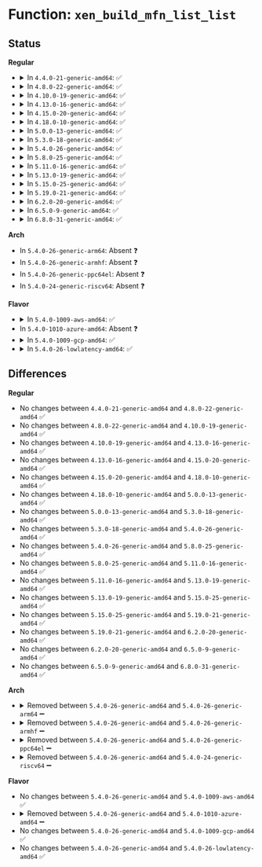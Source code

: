 # Function: <code>xen_build_mfn_list_list</code>

## Status
<b>Regular</b>
<ul>
<li>
<details>
<summary>In <code>4.4.0-21-generic-amd64</code>: ✅</summary>

```c
void xen_build_mfn_list_list()
```

```json
{
  "name": "xen_build_mfn_list_list",
  "collision_type": "Unique Global",
  "inline_type": "No",
  "funcs": [
    {
      "addr": 18446744071587332736,
      "name": "xen_build_mfn_list_list",
      "external": true,
      "loc": "arch/x86/xen/p2m.c:208",
      "file": "arch/x86/xen/p2m.c",
      "inline": "seen, unknown",
      "caller_inline": [],
      "caller_func": [
        "arch/x86/xen/mmu.c:xen_pagetable_init",
        "arch/x86/xen/suspend.c:xen_arch_post_suspend"
      ]
    }
  ],
  "symbols": [
    {
      "addr": 18446744071587332736,
      "name": "xen_build_mfn_list_list",
      "section": ".text",
      "bind": "STB_GLOBAL",
      "size": 967
    }
  ]
}
```
</details>
</li>
<li>
<details>
<summary>In <code>4.8.0-22-generic-amd64</code>: ✅</summary>

```c
void xen_build_mfn_list_list()
```

```json
{
  "name": "xen_build_mfn_list_list",
  "collision_type": "Unique Global",
  "inline_type": "No",
  "funcs": [
    {
      "addr": 18446744071587831152,
      "name": "xen_build_mfn_list_list",
      "external": true,
      "loc": "arch/x86/xen/p2m.c:208",
      "file": "arch/x86/xen/p2m.c",
      "inline": "seen, unknown",
      "caller_inline": [],
      "caller_func": [
        "arch/x86/xen/mmu.c:xen_pagetable_init",
        "arch/x86/xen/suspend.c:xen_arch_post_suspend"
      ]
    }
  ],
  "symbols": [
    {
      "addr": 18446744071587831152,
      "name": "xen_build_mfn_list_list",
      "section": ".text",
      "bind": "STB_GLOBAL",
      "size": 1041
    }
  ]
}
```
</details>
</li>
<li>
<details>
<summary>In <code>4.10.0-19-generic-amd64</code>: ✅</summary>

```c
void xen_build_mfn_list_list()
```

```json
{
  "name": "xen_build_mfn_list_list",
  "collision_type": "Unique Global",
  "inline_type": "No",
  "funcs": [
    {
      "addr": 18446744071588046480,
      "name": "xen_build_mfn_list_list",
      "external": true,
      "loc": "arch/x86/xen/p2m.c:208",
      "file": "arch/x86/xen/p2m.c",
      "inline": "seen, unknown",
      "caller_inline": [],
      "caller_func": [
        "arch/x86/xen/mmu.c:xen_pagetable_init",
        "arch/x86/xen/suspend.c:xen_arch_post_suspend"
      ]
    }
  ],
  "symbols": [
    {
      "addr": 18446744071588046480,
      "name": "xen_build_mfn_list_list",
      "section": ".text",
      "bind": "STB_GLOBAL",
      "size": 1041
    }
  ]
}
```
</details>
</li>
<li>
<details>
<summary>In <code>4.13.0-16-generic-amd64</code>: ✅</summary>

```c
void xen_build_mfn_list_list()
```

```json
{
  "name": "xen_build_mfn_list_list",
  "collision_type": "Unique Global",
  "inline_type": "No",
  "funcs": [
    {
      "addr": 18446744071588273504,
      "name": "xen_build_mfn_list_list",
      "external": true,
      "loc": "arch/x86/xen/p2m.c:208",
      "file": "arch/x86/xen/p2m.c",
      "inline": "seen, unknown",
      "caller_inline": [],
      "caller_func": [
        "arch/x86/xen/suspend_pv.c:xen_pv_post_suspend",
        "arch/x86/xen/mmu_pv.c:xen_pagetable_init"
      ]
    }
  ],
  "symbols": [
    {
      "addr": 18446744071588273504,
      "name": "xen_build_mfn_list_list",
      "section": ".text",
      "bind": "STB_GLOBAL",
      "size": 1034
    }
  ]
}
```
</details>
</li>
<li>
<details>
<summary>In <code>4.15.0-20-generic-amd64</code>: ✅</summary>

```c
void xen_build_mfn_list_list()
```

```json
{
  "name": "xen_build_mfn_list_list",
  "collision_type": "Unique Global",
  "inline_type": "No",
  "funcs": [
    {
      "addr": 18446744071588838912,
      "name": "xen_build_mfn_list_list",
      "external": true,
      "loc": "arch/x86/xen/p2m.c:208",
      "file": "arch/x86/xen/p2m.c",
      "inline": "seen, unknown",
      "caller_inline": [],
      "caller_func": [
        "arch/x86/xen/suspend_pv.c:xen_pv_post_suspend",
        "arch/x86/xen/mmu_pv.c:xen_pagetable_init"
      ]
    }
  ],
  "symbols": [
    {
      "addr": 18446744071588838912,
      "name": "xen_build_mfn_list_list",
      "section": ".text",
      "bind": "STB_GLOBAL",
      "size": 1054
    }
  ]
}
```
</details>
</li>
<li>
<details>
<summary>In <code>4.18.0-10-generic-amd64</code>: ✅</summary>

```c
void xen_build_mfn_list_list()
```

```json
{
  "name": "xen_build_mfn_list_list",
  "collision_type": "Unique Global",
  "inline_type": "No",
  "funcs": [
    {
      "addr": 18446744071589218240,
      "name": "xen_build_mfn_list_list",
      "external": true,
      "loc": "arch/x86/xen/p2m.c:208",
      "file": "arch/x86/xen/p2m.c",
      "inline": "seen, unknown",
      "caller_inline": [],
      "caller_func": [
        "arch/x86/xen/suspend_pv.c:xen_pv_post_suspend",
        "arch/x86/xen/mmu_pv.c:xen_pagetable_init"
      ]
    }
  ],
  "symbols": [
    {
      "addr": 18446744071589218240,
      "name": "xen_build_mfn_list_list",
      "section": ".text",
      "bind": "STB_GLOBAL",
      "size": 1044
    }
  ]
}
```
</details>
</li>
<li>
<details>
<summary>In <code>5.0.0-13-generic-amd64</code>: ✅</summary>

```c
void xen_build_mfn_list_list()
```

```json
{
  "name": "xen_build_mfn_list_list",
  "collision_type": "Unique Global",
  "inline_type": "No",
  "funcs": [
    {
      "addr": 18446744071589460208,
      "name": "xen_build_mfn_list_list",
      "external": true,
      "loc": "arch/x86/xen/p2m.c:210",
      "file": "arch/x86/xen/p2m.c",
      "inline": "seen, unknown",
      "caller_inline": [],
      "caller_func": [
        "arch/x86/xen/suspend_pv.c:xen_pv_post_suspend",
        "arch/x86/xen/mmu_pv.c:xen_pagetable_init"
      ]
    }
  ],
  "symbols": [
    {
      "addr": 18446744071589460208,
      "name": "xen_build_mfn_list_list",
      "section": ".text",
      "bind": "STB_GLOBAL",
      "size": 1044
    }
  ]
}
```
</details>
</li>
<li>
<details>
<summary>In <code>5.3.0-18-generic-amd64</code>: ✅</summary>

```c
void xen_build_mfn_list_list()
```

```json
{
  "name": "xen_build_mfn_list_list",
  "collision_type": "Unique Global",
  "inline_type": "No",
  "funcs": [
    {
      "addr": 18446744071589920992,
      "name": "xen_build_mfn_list_list",
      "external": true,
      "loc": "arch/x86/xen/p2m.c:217",
      "file": "arch/x86/xen/p2m.c",
      "inline": "seen, unknown",
      "caller_inline": [],
      "caller_func": [
        "arch/x86/xen/suspend_pv.c:xen_pv_post_suspend",
        "arch/x86/xen/mmu_pv.c:xen_pagetable_init"
      ]
    }
  ],
  "symbols": [
    {
      "addr": 18446744071589920992,
      "name": "xen_build_mfn_list_list",
      "section": ".text",
      "bind": "STB_GLOBAL",
      "size": 1044
    }
  ]
}
```
</details>
</li>
<li>
<details>
<summary>In <code>5.4.0-26-generic-amd64</code>: ✅</summary>

```c
void xen_build_mfn_list_list()
```

```json
{
  "name": "xen_build_mfn_list_list",
  "collision_type": "Unique Global",
  "inline_type": "No",
  "funcs": [
    {
      "addr": 18446744071590147184,
      "name": "xen_build_mfn_list_list",
      "external": true,
      "loc": "arch/x86/xen/p2m.c:217",
      "file": "arch/x86/xen/p2m.c",
      "inline": "seen, unknown",
      "caller_inline": [],
      "caller_func": [
        "arch/x86/xen/suspend_pv.c:xen_pv_post_suspend",
        "arch/x86/xen/mmu_pv.c:xen_pagetable_init"
      ]
    }
  ],
  "symbols": [
    {
      "addr": 18446744071590147184,
      "name": "xen_build_mfn_list_list",
      "section": ".text",
      "bind": "STB_GLOBAL",
      "size": 1044
    }
  ]
}
```
</details>
</li>
<li>
<details>
<summary>In <code>5.8.0-25-generic-amd64</code>: ✅</summary>

```c
void xen_build_mfn_list_list()
```

```json
{
  "name": "xen_build_mfn_list_list",
  "collision_type": "Unique Global",
  "inline_type": "No",
  "funcs": [
    {
      "addr": 18446744071591165680,
      "name": "xen_build_mfn_list_list",
      "external": true,
      "loc": "arch/x86/xen/p2m.c:217",
      "file": "arch/x86/xen/p2m.c",
      "inline": "seen, unknown",
      "caller_inline": [],
      "caller_func": [
        "arch/x86/xen/suspend_pv.c:xen_pv_post_suspend",
        "arch/x86/xen/mmu_pv.c:xen_pagetable_init"
      ]
    }
  ],
  "symbols": [
    {
      "addr": 18446744071591165680,
      "name": "xen_build_mfn_list_list",
      "section": ".text",
      "bind": "STB_GLOBAL",
      "size": 890
    }
  ]
}
```
</details>
</li>
<li>
<details>
<summary>In <code>5.11.0-16-generic-amd64</code>: ✅</summary>

```c
void xen_build_mfn_list_list()
```

```json
{
  "name": "xen_build_mfn_list_list",
  "collision_type": "Unique Global",
  "inline_type": "No",
  "funcs": [
    {
      "addr": 18446744071591661248,
      "name": "xen_build_mfn_list_list",
      "external": true,
      "loc": "arch/x86/xen/p2m.c:217",
      "file": "arch/x86/xen/p2m.c",
      "inline": "seen, unknown",
      "caller_inline": [],
      "caller_func": [
        "arch/x86/xen/suspend_pv.c:xen_pv_post_suspend",
        "arch/x86/xen/mmu_pv.c:xen_pagetable_init"
      ]
    }
  ],
  "symbols": [
    {
      "addr": 18446744071591661248,
      "name": "xen_build_mfn_list_list",
      "section": ".text",
      "bind": "STB_GLOBAL",
      "size": 890
    }
  ]
}
```
</details>
</li>
<li>
<details>
<summary>In <code>5.13.0-19-generic-amd64</code>: ✅</summary>

```c
void xen_build_mfn_list_list()
```

```json
{
  "name": "xen_build_mfn_list_list",
  "collision_type": "Unique Global",
  "inline_type": "No",
  "funcs": [
    {
      "addr": 18446744071591604864,
      "name": "xen_build_mfn_list_list",
      "external": true,
      "loc": "arch/x86/xen/p2m.c:217",
      "file": "arch/x86/xen/p2m.c",
      "inline": "seen, unknown",
      "caller_inline": [],
      "caller_func": [
        "arch/x86/xen/suspend_pv.c:xen_pv_post_suspend",
        "arch/x86/xen/mmu_pv.c:xen_pagetable_init"
      ]
    }
  ],
  "symbols": [
    {
      "addr": 18446744071591604864,
      "name": "xen_build_mfn_list_list",
      "section": ".text",
      "bind": "STB_GLOBAL",
      "size": 1039
    }
  ]
}
```
</details>
</li>
<li>
<details>
<summary>In <code>5.15.0-25-generic-amd64</code>: ✅</summary>

```c
void xen_build_mfn_list_list()
```

```json
{
  "name": "xen_build_mfn_list_list",
  "collision_type": "Unique Global",
  "inline_type": "No",
  "funcs": [
    {
      "addr": 18446744071592777968,
      "name": "xen_build_mfn_list_list",
      "external": true,
      "loc": "arch/x86/xen/p2m.c:217",
      "file": "arch/x86/xen/p2m.c",
      "inline": "seen, unknown",
      "caller_inline": [],
      "caller_func": [
        "arch/x86/xen/suspend_pv.c:xen_pv_post_suspend",
        "arch/x86/xen/mmu_pv.c:xen_pagetable_init"
      ]
    }
  ],
  "symbols": [
    {
      "addr": 18446744071592777968,
      "name": "xen_build_mfn_list_list",
      "section": ".text",
      "bind": "STB_GLOBAL",
      "size": 1039
    }
  ]
}
```
</details>
</li>
<li>
<details>
<summary>In <code>5.19.0-21-generic-amd64</code>: ✅</summary>

```c
void xen_build_mfn_list_list()
```

```json
{
  "name": "xen_build_mfn_list_list",
  "collision_type": "Unique Global",
  "inline_type": "No",
  "funcs": [
    {
      "addr": 18446744071594675728,
      "name": "xen_build_mfn_list_list",
      "external": true,
      "loc": "arch/x86/xen/p2m.c:217",
      "file": "arch/x86/xen/p2m.c",
      "inline": "seen, unknown",
      "caller_inline": [],
      "caller_func": [
        "arch/x86/xen/suspend_pv.c:xen_pv_post_suspend",
        "arch/x86/xen/mmu_pv.c:xen_pagetable_init"
      ]
    }
  ],
  "symbols": [
    {
      "addr": 18446744071594675728,
      "name": "xen_build_mfn_list_list",
      "section": ".text",
      "bind": "STB_GLOBAL",
      "size": 1078
    }
  ]
}
```
</details>
</li>
<li>
<details>
<summary>In <code>6.2.0-20-generic-amd64</code>: ✅</summary>

```c
void xen_build_mfn_list_list()
```

```json
{
  "name": "xen_build_mfn_list_list",
  "collision_type": "Unique Global",
  "inline_type": "No",
  "funcs": [
    {
      "addr": 18446744071596411120,
      "name": "xen_build_mfn_list_list",
      "external": true,
      "loc": "arch/x86/xen/p2m.c:212",
      "file": "arch/x86/xen/p2m.c",
      "inline": "seen, unknown",
      "caller_inline": [],
      "caller_func": [
        "arch/x86/xen/suspend_pv.c:xen_pv_post_suspend",
        "arch/x86/xen/mmu_pv.c:xen_pagetable_init"
      ]
    }
  ],
  "symbols": [
    {
      "addr": 18446744071596411120,
      "name": "xen_build_mfn_list_list",
      "section": ".text",
      "bind": "STB_GLOBAL",
      "size": 1078
    }
  ]
}
```
</details>
</li>
<li>
<details>
<summary>In <code>6.5.0-9-generic-amd64</code>: ✅</summary>

```c
void xen_build_mfn_list_list()
```

```json
{
  "name": "xen_build_mfn_list_list",
  "collision_type": "Unique Global",
  "inline_type": "No",
  "funcs": [
    {
      "addr": 18446744071596950944,
      "name": "xen_build_mfn_list_list",
      "external": true,
      "loc": "arch/x86/xen/p2m.c:212",
      "file": "arch/x86/xen/p2m.c",
      "inline": "seen, unknown",
      "caller_inline": [],
      "caller_func": [
        "arch/x86/xen/suspend_pv.c:xen_pv_post_suspend",
        "arch/x86/xen/mmu_pv.c:xen_pagetable_init"
      ]
    }
  ],
  "symbols": [
    {
      "addr": 18446744071596950944,
      "name": "xen_build_mfn_list_list",
      "section": ".text",
      "bind": "STB_GLOBAL",
      "size": 1082
    }
  ]
}
```
</details>
</li>
<li>
<details>
<summary>In <code>6.8.0-31-generic-amd64</code>: ✅</summary>

```c
void xen_build_mfn_list_list()
```

```json
{
  "name": "xen_build_mfn_list_list",
  "collision_type": "Unique Global",
  "inline_type": "No",
  "funcs": [
    {
      "addr": 18446744071597878464,
      "name": "xen_build_mfn_list_list",
      "external": true,
      "loc": "arch/x86/xen/p2m.c:212",
      "file": "arch/x86/xen/p2m.c",
      "inline": "seen, unknown",
      "caller_inline": [],
      "caller_func": [
        "arch/x86/xen/suspend_pv.c:xen_pv_post_suspend",
        "arch/x86/xen/mmu_pv.c:xen_pagetable_init"
      ]
    }
  ],
  "symbols": [
    {
      "addr": 18446744071597878464,
      "name": "xen_build_mfn_list_list",
      "section": ".text",
      "bind": "STB_GLOBAL",
      "size": 1082
    }
  ]
}
```
</details>
</li>
</ul>
<b>Arch</b>
<ul>
<li>
In <code>5.4.0-26-generic-arm64</code>: Absent ❓
</li>
<li>
In <code>5.4.0-26-generic-armhf</code>: Absent ❓
</li>
<li>
In <code>5.4.0-26-generic-ppc64el</code>: Absent ❓
</li>
<li>
In <code>5.4.0-24-generic-riscv64</code>: Absent ❓
</li>
</ul>
<b>Flavor</b>
<ul>
<li>
<details>
<summary>In <code>5.4.0-1009-aws-amd64</code>: ✅</summary>

```c
void xen_build_mfn_list_list()
```

```json
{
  "name": "xen_build_mfn_list_list",
  "collision_type": "Unique Global",
  "inline_type": "No",
  "funcs": [
    {
      "addr": 18446744071589749472,
      "name": "xen_build_mfn_list_list",
      "external": true,
      "loc": "arch/x86/xen/p2m.c:217",
      "file": "arch/x86/xen/p2m.c",
      "inline": "seen, unknown",
      "caller_inline": [],
      "caller_func": [
        "arch/x86/xen/suspend_pv.c:xen_pv_post_suspend",
        "arch/x86/xen/mmu_pv.c:xen_pagetable_init"
      ]
    }
  ],
  "symbols": [
    {
      "addr": 18446744071589749472,
      "name": "xen_build_mfn_list_list",
      "section": ".text",
      "bind": "STB_GLOBAL",
      "size": 1044
    }
  ]
}
```
</details>
</li>
<li>
In <code>5.4.0-1010-azure-amd64</code>: Absent ❓
</li>
<li>
<details>
<summary>In <code>5.4.0-1009-gcp-amd64</code>: ✅</summary>

```c
void xen_build_mfn_list_list()
```

```json
{
  "name": "xen_build_mfn_list_list",
  "collision_type": "Unique Global",
  "inline_type": "No",
  "funcs": [
    {
      "addr": 18446744071590192880,
      "name": "xen_build_mfn_list_list",
      "external": true,
      "loc": "arch/x86/xen/p2m.c:217",
      "file": "arch/x86/xen/p2m.c",
      "inline": "seen, unknown",
      "caller_inline": [],
      "caller_func": [
        "arch/x86/xen/suspend_pv.c:xen_pv_post_suspend",
        "arch/x86/xen/mmu_pv.c:xen_pagetable_init"
      ]
    }
  ],
  "symbols": [
    {
      "addr": 18446744071590192880,
      "name": "xen_build_mfn_list_list",
      "section": ".text",
      "bind": "STB_GLOBAL",
      "size": 1044
    }
  ]
}
```
</details>
</li>
<li>
<details>
<summary>In <code>5.4.0-26-lowlatency-amd64</code>: ✅</summary>

```c
void xen_build_mfn_list_list()
```

```json
{
  "name": "xen_build_mfn_list_list",
  "collision_type": "Unique Global",
  "inline_type": "No",
  "funcs": [
    {
      "addr": 18446744071590243312,
      "name": "xen_build_mfn_list_list",
      "external": true,
      "loc": "arch/x86/xen/p2m.c:217",
      "file": "arch/x86/xen/p2m.c",
      "inline": "seen, unknown",
      "caller_inline": [],
      "caller_func": [
        "arch/x86/xen/suspend_pv.c:xen_pv_post_suspend",
        "arch/x86/xen/mmu_pv.c:xen_pagetable_init"
      ]
    }
  ],
  "symbols": [
    {
      "addr": 18446744071590243312,
      "name": "xen_build_mfn_list_list",
      "section": ".text",
      "bind": "STB_GLOBAL",
      "size": 1044
    }
  ]
}
```
</details>
</li>
</ul>

## Differences
<b>Regular</b>
<ul>
<li>
No changes between <code>4.4.0-21-generic-amd64</code> and <code>4.8.0-22-generic-amd64</code> ✅
</li>
<li>
No changes between <code>4.8.0-22-generic-amd64</code> and <code>4.10.0-19-generic-amd64</code> ✅
</li>
<li>
No changes between <code>4.10.0-19-generic-amd64</code> and <code>4.13.0-16-generic-amd64</code> ✅
</li>
<li>
No changes between <code>4.13.0-16-generic-amd64</code> and <code>4.15.0-20-generic-amd64</code> ✅
</li>
<li>
No changes between <code>4.15.0-20-generic-amd64</code> and <code>4.18.0-10-generic-amd64</code> ✅
</li>
<li>
No changes between <code>4.18.0-10-generic-amd64</code> and <code>5.0.0-13-generic-amd64</code> ✅
</li>
<li>
No changes between <code>5.0.0-13-generic-amd64</code> and <code>5.3.0-18-generic-amd64</code> ✅
</li>
<li>
No changes between <code>5.3.0-18-generic-amd64</code> and <code>5.4.0-26-generic-amd64</code> ✅
</li>
<li>
No changes between <code>5.4.0-26-generic-amd64</code> and <code>5.8.0-25-generic-amd64</code> ✅
</li>
<li>
No changes between <code>5.8.0-25-generic-amd64</code> and <code>5.11.0-16-generic-amd64</code> ✅
</li>
<li>
No changes between <code>5.11.0-16-generic-amd64</code> and <code>5.13.0-19-generic-amd64</code> ✅
</li>
<li>
No changes between <code>5.13.0-19-generic-amd64</code> and <code>5.15.0-25-generic-amd64</code> ✅
</li>
<li>
No changes between <code>5.15.0-25-generic-amd64</code> and <code>5.19.0-21-generic-amd64</code> ✅
</li>
<li>
No changes between <code>5.19.0-21-generic-amd64</code> and <code>6.2.0-20-generic-amd64</code> ✅
</li>
<li>
No changes between <code>6.2.0-20-generic-amd64</code> and <code>6.5.0-9-generic-amd64</code> ✅
</li>
<li>
No changes between <code>6.5.0-9-generic-amd64</code> and <code>6.8.0-31-generic-amd64</code> ✅
</li>
</ul>
<b>Arch</b>
<ul>
<li>
<details>
<summary>Removed between <code>5.4.0-26-generic-amd64</code> and <code>5.4.0-26-generic-arm64</code> ➖</summary>

```c
void xen_build_mfn_list_list()
```
</details>
</li>
<li>
<details>
<summary>Removed between <code>5.4.0-26-generic-amd64</code> and <code>5.4.0-26-generic-armhf</code> ➖</summary>

```c
void xen_build_mfn_list_list()
```
</details>
</li>
<li>
<details>
<summary>Removed between <code>5.4.0-26-generic-amd64</code> and <code>5.4.0-26-generic-ppc64el</code> ➖</summary>

```c
void xen_build_mfn_list_list()
```
</details>
</li>
<li>
<details>
<summary>Removed between <code>5.4.0-26-generic-amd64</code> and <code>5.4.0-24-generic-riscv64</code> ➖</summary>

```c
void xen_build_mfn_list_list()
```
</details>
</li>
</ul>
<b>Flavor</b>
<ul>
<li>
No changes between <code>5.4.0-26-generic-amd64</code> and <code>5.4.0-1009-aws-amd64</code> ✅
</li>
<li>
<details>
<summary>Removed between <code>5.4.0-26-generic-amd64</code> and <code>5.4.0-1010-azure-amd64</code> ➖</summary>

```c
void xen_build_mfn_list_list()
```
</details>
</li>
<li>
No changes between <code>5.4.0-26-generic-amd64</code> and <code>5.4.0-1009-gcp-amd64</code> ✅
</li>
<li>
No changes between <code>5.4.0-26-generic-amd64</code> and <code>5.4.0-26-lowlatency-amd64</code> ✅
</li>
</ul>
